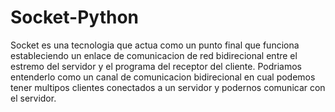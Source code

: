 # Socket-Python
Socket es una tecnologia que actua como un punto final que funciona estableciendo un enlace de comunicacion de red bidirecional entre el estremo del servidor y 
el programa del receptor del cliente. Podriamos entenderlo como un canal de comunicacion bidirecional en cual podemos tener multipos clientes conectados a un servidor 
y podernos comunicar con el servidor. 
